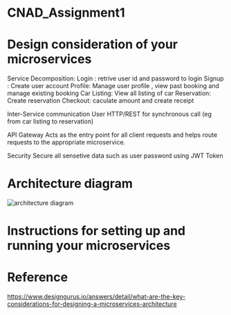 # CNAD_Assignment1


# Design consideration of your microservices

Service Decomposition:
Login : retrive user id and password to login
Signup : Create user account
Profile: Manage user profile , view past booking and manage existing booking
Car Listing: View all listing of car
Reservation: Create reservation
Checkout: caculate amount and create receipt

Inter-Service communication
User HTTP/REST for synchronous call (eg from car listing to reservation)

API Gateway
Acts as the entry point for all client requests and helps route requests to the appropriate microservice.

Security
Secure all sensetive data such as user password using JWT Token


# Architecture diagram
![architecture diagram](https://github.com/user-attachments/assets/57d6a3d3-3063-4e9e-9ace-a66fd00122d4)

# Instructions for setting up and running your microservices





# Reference
https://www.designgurus.io/answers/detail/what-are-the-key-considerations-for-designing-a-microservices-architecture
